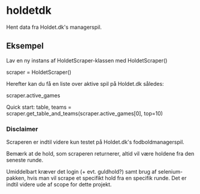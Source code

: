 # holdetdk
Hent data fra Holdet.dk's managerspil.

## Eksempel
Lav en ny instans af HoldetScraper-klassen med HoldetScraper()

scraper = HoldetScraper()


Herefter kan du få en liste over aktive spil på Holdet.dk således:

scraper.active_games


Quick start:
table, teams = scraper.get_table_and_teams(scraper.active_games[0], top=10)

### Disclaimer
Scraperen er indtil videre kun testet på Holdet.dk's fodboldmanagerspil.

Bemærk at de hold, som scraperen returnerer, altid vil være holdene fra den seneste runde.

Umiddelbart kræver det login (+ evt. guldhold?) samt brug af selenium-pakken, hvis man vil scrape et specifikt hold fra en specifik runde. Det er indtil videre ude af scope for dette projekt.

